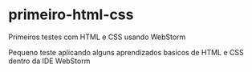 # primeiro-html-css
Primeiros testes com HTML e CSS usando WebStorm

Pequeno teste aplicando alguns aprendizados basicos de HTML e CSS dentro da IDE WebStorm

